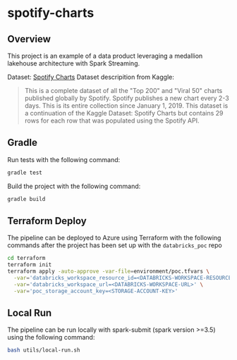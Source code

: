 # spotify-charts

## Overview
This project is an example of a data product leveraging a medallion lakehouse architecture with Spark Streaming.

Dataset: [Spotify Charts](https://www.kaggle.com/datasets/sunnykakar/spotify-charts-all-audio-data)
Dataset descripition from Kaggle:
> This is a complete dataset of all the "Top 200" and "Viral 50" charts published globally by Spotify. Spotify publishes a new chart every 2-3 days. This is its entire collection since January 1, 2019. This dataset is a continuation of the Kaggle Dataset: Spotify Charts but contains 29 rows for each row that was populated using the Spotify API. 

## Gradle
Run tests with the following command:
```bash
gradle test
```

Build the project with the following command:
```bash
gradle build
```

## Terraform Deploy
The pipeline can be deployed to Azure using Terraform with the following commands after the project has been set up with the `databricks_poc` repo
```bash
cd terraform
terraform init
terraform apply -auto-approve -var-file=environment/poc.tfvars \
  -var='databricks_workspace_resource_id=<DATABRICKS-WORKSPACE-RESOURCE-ID>' \
  -var='databricks_workspace_url=<DATABRICKS-WORKSPACE-URL>' \
  -var='poc_storage_account_key=<STORAGE-ACCOUNT-KEY>'
```

## Local Run
The pipeline can be run locally with spark-submit (spark version >=3.5) using the following command:
```bash
bash utils/local-run.sh
```
